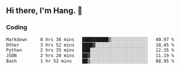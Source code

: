 ## Hi there, I'm Hang. 👋

### Coding

<!--START_SECTION:waka-->

```txt
Markdown     8 hrs 36 mins   ██████████▒░░░░░░░░░░░░░░   40.97 %
Other        3 hrs 52 mins   ████▓░░░░░░░░░░░░░░░░░░░░   18.45 %
Python       2 hrs 35 mins   ███░░░░░░░░░░░░░░░░░░░░░░   12.35 %
JSON         2 hrs 20 mins   ██▓░░░░░░░░░░░░░░░░░░░░░░   11.19 %
Bash         1 hr 52 mins    ██▒░░░░░░░░░░░░░░░░░░░░░░   08.95 %
```

<!--END_SECTION:waka-->
